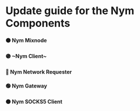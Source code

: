 # Update guide for the Nym Components
#### 🟠 Nym Mixnode 
#### 🟣 ~Nym Client~ <!-- since v1.1.10 part of the Nym Network Requester -->
#### 🔵 Nym Network Requester
#### 🟢 Nym Gateway
#### ⚫ Nym SOCKS5 Client
